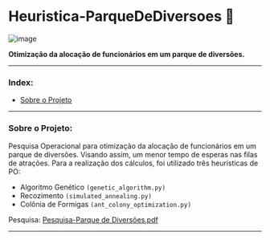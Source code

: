 # Heuristica-ParqueDeDiversoes 🎡
![image](https://github.com/user-attachments/assets/6bf75edd-26a2-472d-b8ac-fe1bbe259c06)

**Otimização da alocação de funcionários em um parque de diversões.**

---

### Index:
<!--ts-->
   * [Sobre o Projeto](#sobre-o-projeto)
<!--te-->

---

### Sobre o Projeto:
Pesquisa Operacional para otimização da alocação de funcionários em um parque de diversões. Visando assim, um menor tempo de esperas nas filas de atrações.
Para a realização dos cálculos, foi utilizado três heurísticas de PO:
- Algoritmo Genético `(genetic_algorithm.py)`
- Recozimento `(simulated_annealing.py)`
- Colônia de Formigas `(ant_colony_optimization.py)`

Pesquisa:
[Pesquisa-Parque de Diversões.pdf](https://github.com/user-attachments/files/17838900/Pesquisa-Parque.de.Diversoes.pdf)

---
